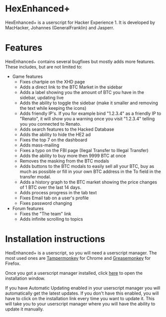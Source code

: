 # HexEnhanced+
HexEnhanced+ is a userscript for Hacker Experience 1. It is developed by MacHacker, Johannes (GeneralFranklin) and Jasperr.

# Features
HexEnhanced+ contains several bugfixes but mostly adds more features. These includes, but are not limited to:
- Game features
  * Fixes chartpie on the XHD page
  * Adds a direct link to the BTC Market in the sidebar
  * Adds a label showing you the amount of BTC you have in the sidebar, updating live
  * Adds the ability to toggle the sidebar (make it smaller and removing the text while keeping the icons)
  * Adds friendly IP's. If you for example bind "1.2.3.4" as a friendly IP to "Renato", it will show you a warning once you visit "1.2.3.4" telling you you connected to Renato.
  * Adds search features to the Hacked Database
  * Adds the ability to hide the HE2 ad
  * Fixes the top 7 on the dashboard
  * Adds mass-mailing
  * Fixes a typo on the FBI page (Ilegal Transfer to Illegal Transfer)
  * Adds the ability to buy more then 9999 BTC at once
  * Removes the masking from the BTC modals
  * Adds buttons to the BTC modals to easily sell all your BTC, buy as much as possible or fill in your own BTC address in the To field in the transfer modal.
  * Adds a history graph to the BTC market showing the price changes of 1 BTC over the last 14 days.
  * Adds process progress in the tab text
  * Fixes Email tab on a user's profile
  * Fixes password changing
- Forum features
  * Fixes the "The team" link
  * Adds infinite scrolling to topics

# Installation instructions
HexEnhanced+ is a userscript, so you will need a userscript manager. The most used ones are [Tampermonkey](https://chrome.google.com/webstore/detail/tampermonkey/dhdgffkkebhmkfjojejmpbldmpobfkfo) for Chrome and [Greasemonkey](https://addons.mozilla.org/en-US/firefox/addon/greasemonkey/) for Firefox.

Once you got a userscript manager installed, click [here](https://github.com/Johannes2306/Hex-Enhanced-Plus/raw/master/HexEnhancedPlus.user.js) to open the installation window.

If you have Automatic Updating enabled in your userscript manager you will automatically get the latest updates. If you don't have this enabled, you will have to click on the installation link every time you want to update it. This will take you to your userscript manager where you will have the ability to update it manually.
